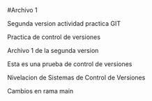 #Archivo 1

Segunda version actividad practica GIT

Practica de control de versiones

Archivo 1 de la segunda version

Esta es una prueba de control de versiones

Nivelacion de Sistemas de Control de Versiones

Cambios en rama main
